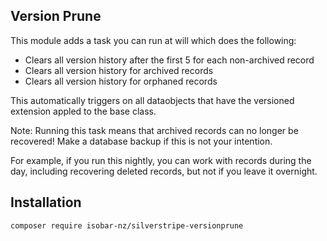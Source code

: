 ## Version Prune

This module adds a task you can run at will which does the following:

 - Clears all version history after the first 5 for each non-archived record
 - Clears all version history for archived records
 - Clears all version history for orphaned records

This automatically triggers on all dataobjects that have the versioned
extension appled to the base class.

Note: Running this task means that archived records can no longer be
recovered! Make a database backup if this is not your intention.

For example, if you run this nightly, you can work with records during the day,
including recovering deleted records, but not if you leave it overnight.

## Installation

```bash
composer require isobar-nz/silverstripe-versionprune
```
